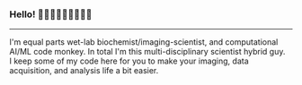 ### Hello! 🥼🔬🧬🧪👨🏾‍🔬🧪🧫
-----

I'm equal parts wet-lab biochemist/imaging-scientist, and computational AI/ML code monkey. 
In total I'm this multi-disciplinary scientist hybrid guy.  
I keep some of my code here for you to make your imaging, data acquisition, and analysis life a bit easier. 

<!--
**ajay-bhargava/ajay-bhargava** is a ✨ _special_ ✨ repository because its `README.md` (this file) appears on your GitHub profile.

Here are some ideas to get you started:

- 🔭 I’m currently working on ...
- 🌱 I’m currently learning ...
- 👯 I’m looking to collaborate on ...
- 🤔 I’m looking for help with ...
- 💬 Ask me about ...
- 📫 How to reach me: ...
- 😄 Pronouns: ...
- ⚡ Fun fact: ...
-->
